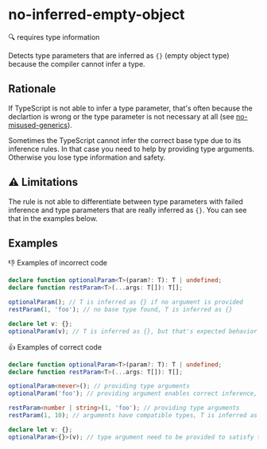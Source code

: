 # no-inferred-empty-object

:mag: requires type information

Detects type parameters that are inferred as `{}` (empty object type) because the compiler cannot infer a type.

## Rationale

If TypeScript is not able to infer a type parameter, that's often because the declartion is wrong or the type parameter is not necessary at all (see [no-misused-generics](no-misused-generics.md)).

Sometimes the TypeScript cannot infer the correct base type due to its inference rules. In that case you need to help by providing type arguments. Otherwise you lose type information and safety.

## :warning: Limitations

The rule is not able to differentiate between type parameters with failed inference and type parameters that are really inferred as `{}`. You can see that in the examples below.

## Examples

:thumbsdown: Examples of incorrect code

```ts
declare function optionalParam<T>(param?: T): T | undefined;
declare function restParam<T>(...args: T[]): T[];

optionalParam(); // T is inferred as {} if no argument is provided
restParam(1, 'foo'); // no base type found, T is inferred as {}

declare let v: {};
optionalParam(v); // T is inferred as {}, but that's expected behavior
```

:thumbsup: Examples of correct code

```ts
declare function optionalParam<T>(param?: T): T | undefined;
declare function restParam<T>(...args: T[]): T[];

optionalParam<never>(); // providing type arguments
optionalParam('foo'); // providing argument enables correct inference, T is inferred as string

restParam<number | string>(1, 'foo'); // providing type arguments
restParam(1, 10); // arguments have compatible types, T is inferred as number

declare let v: {};
optionalParam<{}>(v); // type argument need to be provided to satisfy the rule, because T would be inferred as {}
```
